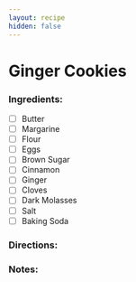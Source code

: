 ```yaml
---
layout: recipe
hidden: false
---
```


# Ginger Cookies

### Ingredients:

- [ ] Butter
- [ ] Margarine
- [ ] Flour
- [ ] Eggs
- [ ] Brown Sugar
- [ ] Cinnamon
- [ ] Ginger
- [ ] Cloves
- [ ] Dark Molasses
- [ ] Salt
- [ ] Baking Soda

### Directions:



### Notes:

